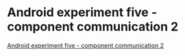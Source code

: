 # Android experiment five - component communication 2
[Android experiment five - component communication 2](https://aiwithcloud.com/2022/09/19/android_experiment_five___component_communication_2/)